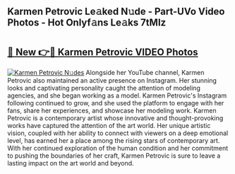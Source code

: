## Karmen Petrovic Le𝚊ked N𝚞de - Part-UVo Video Photos - Hot Onlyf𝚊ns Le𝚊ks 7tMIz

# <h2><a href="http://ab12824.deff.icu/?id=Karmen+Petrovic">🔗 New 👉🔴 Karmen Petrovic VIDEO Photos</a></h2>

[![Karmen Petrovic N𝚞des](https://i.imgur.com/rIISA9y.gif)](http://ab12824.deff.icu/?id=Karmen+Petrovic)
Alongside her YouTube channel, Karmen Petrovic also maintained an active presence on Instagram. Her stunning looks and captivating personality caught the attention of modeling agencies, and she began working as a model. Karmen Petrovic's Instagram following continued to grow, and she used the platform to engage with her fans, share her experiences, and showcase her modeling work. Karmen Petrovic is a contemporary artist whose innovative and thought-provoking works have captured the attention of the art world. Her unique artistic vision, coupled with her ability to connect with viewers on a deep emotional level, has earned her a place among the rising stars of contemporary art. With her continued exploration of the human condition and her commitment to pushing the boundaries of her craft, Karmen Petrovic is sure to leave a lasting impact on the art world and beyond.
